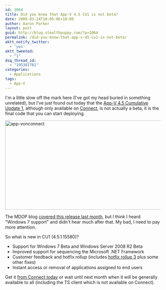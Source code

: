 ```yaml
---
id: 1064
title: Did you know that App-V 4.5 CU1 is not beta?
date: 2009-03-24T18:05:06+10:00
author: Aaron Parker
layout: post
guid: http://blog.stealthpuppy.com/?p=1064
permalink: /did-you-know-that-app-v-45-cu1-is-not-beta/
aktt_notify_twitter:
  - 'yes'
aktt_tweeted:
  - "1"
dsq_thread_id:
  - "195381761"
categories:
  - Applications
tags:
  - App-V
---
```

I'm a little slow off the mark here (I've got my head buried in something unrelated), but I've just found out today that the [App-V 4.5 Cumulative Update 1](http://support.microsoft.com/kb/963693), although only available on [Connect](http://connect.microsoft.com), is not actually a beta, it is the final code that you can start deploying.

<img class="alignnone size-full wp-image-1065" title="app-vonconnect" src="http://stealthpuppy.com/wp-content/uploads/2009/03/app-vonconnect.png" alt="app-vonconnect" width="515" height="288" srcset="https://stealthpuppy.com/wp-content/uploads/2009/03/app-vonconnect.png 515w, https://stealthpuppy.com/wp-content/uploads/2009/03/app-vonconnect-300x167.png 300w" sizes="(max-width: 515px) 100vw, 515px" /> 

The MDOP blog [covered this release last month](http://blogs.technet.com/mdop/archive/2009/02/26/get-your-applications-virtualized-on-windows-7-beta-with-microsoft-app-v.aspx), but I think I heard "Windows 7 support" and didn't hear much after that. My bad, I need to pay more attention.

So what is new in CU1 (4.5.1.15580)?

  * Support for Windows 7 Beta and Windows Server 2008 R2 Beta
  * Improved support for sequencing the Microsoft .NET Framework
  * Customer feedback and hotfix rollup (includes [hotfix rollup 3](http://support.microsoft.com/kb/961473/) plus some other fixes)
  * Instant access or removal of applications assigned to end users

Get it [from Connect today](https://connect.microsoft.com/site/sitehome.aspx?SiteID=285) or wait until next month when it will be generally available to all (including the TS client which is not available on Connect).